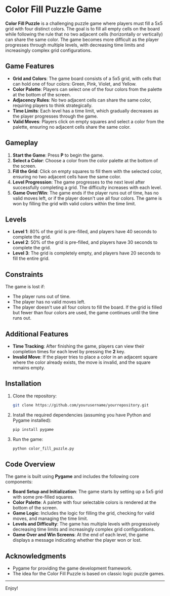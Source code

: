 # Color Fill Puzzle Game

**Color Fill Puzzle** is a challenging puzzle game where players must fill a 5x5 grid with four distinct colors. The goal is to fill all empty cells on the board while following the rule that no two adjacent cells (horizontally or vertically) can share the same color. The game becomes more difficult as the player progresses through multiple levels, with decreasing time limits and increasingly complex grid configurations.

## Game Features

- **Grid and Colors**: The game board consists of a 5x5 grid, with cells that can hold one of four colors: Green, Pink, Violet, and Yellow.
- **Color Palette**: Players can select one of the four colors from the palette at the bottom of the screen.
- **Adjacency Rules**: No two adjacent cells can share the same color, requiring players to think strategically.
- **Time Limits**: Each level has a time limit, which gradually decreases as the player progresses through the game.
- **Valid Moves**: Players click on empty squares and select a color from the palette, ensuring no adjacent cells share the same color.

## Gameplay

1. **Start the Game**: Press **P** to begin the game.
2. **Select a Color**: Choose a color from the color palette at the bottom of the screen.
3. **Fill the Grid**: Click on empty squares to fill them with the selected color, ensuring no two adjacent cells have the same color.
4. **Level Progression**: The game progresses to the next level after successfully completing a grid. The difficulty increases with each level.
5. **Game Over/Win**: The game ends if the player runs out of time, has no valid moves left, or if the player doesn't use all four colors. The game is won by filling the grid with valid colors within the time limit.

## Levels

- **Level 1**: 80% of the grid is pre-filled, and players have 40 seconds to complete the grid.
- **Level 2**: 50% of the grid is pre-filled, and players have 30 seconds to complete the grid.
- **Level 3**: The grid is completely empty, and players have 20 seconds to fill the entire grid.

## Constraints

The game is lost if:
- The player runs out of time.
- The player has no valid moves left.
- The player doesn't use all four colors to fill the board. If the grid is filled but fewer than four colors are used, the game continues until the time runs out.

## Additional Features

- **Time Tracking**: After finishing the game, players can view their completion times for each level by pressing the **2** key.
- **Invalid Move**: If the player tries to place a color in an adjacent square where the color already exists, the move is invalid, and the square remains empty.

## Installation

1. Clone the repository:
    ```bash
    git clone https://github.com/yourusername/yourrepository.git
    ```
2. Install the required dependencies (assuming you have Python and Pygame installed):
    ```bash
    pip install pygame
    ```
3. Run the game:
    ```bash
    python color_fill_puzzle.py
    ```

## Code Overview

The game is built using **Pygame** and includes the following core components:
- **Board Setup and Initialization**: The game starts by setting up a 5x5 grid with some pre-filled squares.
- **Color Palette**: A palette with four selectable colors is rendered at the bottom of the screen.
- **Game Logic**: Includes the logic for filling the grid, checking for valid moves, and managing the time limit.
- **Levels and Difficulty**: The game has multiple levels with progressively decreasing time limits and increasingly complex grid configurations.
- **Game Over and Win Screens**: At the end of each level, the game displays a message indicating whether the player won or lost.

## Acknowledgments

- Pygame for providing the game development framework.
- The idea for the Color Fill Puzzle is based on classic logic puzzle games.

---

Enjoy!
